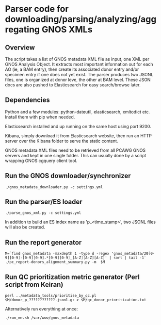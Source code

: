 # Parser code for downloading/parsing/analyzing/aggregating GNOS XMLs

## Overview

The script takes a list of GNOS metadata XML file as input, one XML per GNOS
Analysis Object. It extracts most important information out for each AO (ie, a
BAM entry), then create its associated donor entry and/or specimen entry if one
does not yet exist. The parser produces two JSONL files, one is organized at
donor leve, the other at BAM level. These JSON docs are also pushed to
Elasticsearch for easy search/browse later.

## Dependencies

Python and a few modules: python-dateutil, elasticsearch, xmltodict etc. Install
them with pip when needed.

Elasticsearch installed and up running on the same host using port 9200.

Kibana, simply download it from Elasticsearch website, then run an HTTP server
over the Kibana folder to serve the static content.

GNOS metadata XML files need to be retrieved from all PCAWG GNOS servers and
kept in one single folder. This can usually done by a script wrapping GNOS
cgquery client tool.

## Run the GNOS downloader/synchronizer

```
./gnos_metadata_downloader.py -c settings.yml
```

## Run the parser/ES loader

```
./parse_gnos_xml.py -c settings.yml
```

In addition to build an ES index name as 'p_\<time_stamp\>', two JSONL
files will also be created.

## Run the report generator
```
M=`find gnos_metadata -maxdepth 1 -type d -regex 'gnos_metadata/20[0-9][0-9]-[0-9][0-9].*[0-9][0-9]_[A-Z][A-Z][A-Z]' | sort | tail -1`
./pc_report-donors_alignment_summary.py -m  $M
```

## Run QC prioritization metric generator (Perl script from Keiran)
```
perl ../metadata_tools/prioritise_by_qc.pl $M/donor_p_????????????.jsonl.gz > $M/qc_donor_prioritization.txt
```

Alternatively run everything at once:
```
./run_me.sh /var/www/gnos_metadata
```
